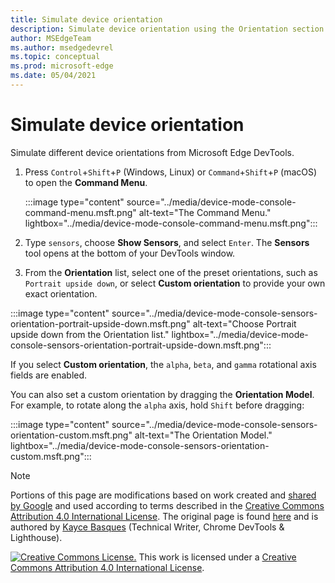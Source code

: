 ```yaml
---
title: Simulate device orientation
description: Simulate device orientation using the Orientation section of the Sensors tool.
author: MSEdgeTeam
ms.author: msedgedevrel
ms.topic: conceptual
ms.prod: microsoft-edge
ms.date: 05/04/2021
---
```

<!-- Copyright Kayce Basques

   Licensed under the Apache License, Version 2.0 (the "License");
   you may not use this file except in compliance with the License.
   You may obtain a copy of the License at

       https://www.apache.org/licenses/LICENSE-2.0

   Unless required by applicable law or agreed to in writing, software
   distributed under the License is distributed on an "AS IS" BASIS,
   WITHOUT WARRANTIES OR CONDITIONS OF ANY KIND, either express or implied.
   See the License for the specific language governing permissions and
   limitations under the License.  -->
# Simulate device orientation

Simulate different device orientations from Microsoft Edge DevTools.

<!--todo: update device orientation section when available -->

1.  Press `Control`+`Shift`+`P` (Windows, Linux) or `Command`+`Shift`+`P` (macOS) to open the **Command Menu**.

    :::image type="content" source="../media/device-mode-console-command-menu.msft.png" alt-text="The Command Menu." lightbox="../media/device-mode-console-command-menu.msft.png":::

1.  Type `sensors`, choose **Show Sensors**, and select `Enter`.  The **Sensors** tool opens at the bottom of your DevTools window.

1.  From the **Orientation** list, select one of the preset orientations, such as `Portrait upside down`, or select **Custom orientation** to provide your own exact orientation.

:::image type="content" source="../media/device-mode-console-sensors-orientation-portrait-upside-down.msft.png" alt-text="Choose Portrait upside down from the Orientation list." lightbox="../media/device-mode-console-sensors-orientation-portrait-upside-down.msft.png":::

If you select **Custom orientation**, the `alpha`, `beta`, and `gamma` rotational axis fields are enabled.
<!--To understand how each axis works, see [Device Orientation & Motion - Rotation data](https://developers.google.com/web/fundamentals/native-hardware/device-orientation#rotation_data). -->
<!-- todo: link to a local copy of that article section when available; see "original page" below -->
You can also set a custom orientation by dragging the **Orientation Model**.  For example, to rotate along the `alpha` axis, hold `Shift` before dragging:

:::image type="content" source="../media/device-mode-console-sensors-orientation-custom.msft.png" alt-text="The Orientation Model." lightbox="../media/device-mode-console-sensors-orientation-custom.msft.png":::


<!-- ====================================================================== -->
> [!NOTE]
> Portions of this page are modifications based on work created and [shared by Google](https://developers.google.com/terms/site-policies) and used according to terms described in the [Creative Commons Attribution 4.0 International License](https://creativecommons.org/licenses/by/4.0).
> The original page is found [here](https://developers.google.com/web/tools/chrome-devtools/device-mode/orientation) and is authored by [Kayce Basques](https://developers.google.com/web/resources/contributors#kayce-basques) (Technical Writer, Chrome DevTools \& Lighthouse).

[![Creative Commons License.](https://i.creativecommons.org/l/by/4.0/88x31.png)](https://creativecommons.org/licenses/by/4.0)
This work is licensed under a [Creative Commons Attribution 4.0 International License](https://creativecommons.org/licenses/by/4.0).
